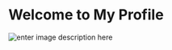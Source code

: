 # Welcome to My Profile
![enter image description here](https://avatars3.githubusercontent.com/u/49901935?s=400&u=b306a6183268f6b1a958c25b1e46767a9f463394&v=4)
